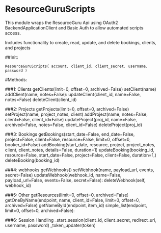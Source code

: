 ResourceGuruScripts
============

This module wraps the ResourceGuru Api using OAuth2 BackendApplicationClient and Basic Auth to allow automated scripts access.

Includes functionality to create, read, update, and delete bookings, clients, and projects 

##Init:

    ResourceGuruScripts( account, client_id, client_secret, username, password )

#Methods:

###1: Clients
    getClients(limit=0, offset=0, archived=False)
    setClient(name)
    addClient(name, notes=False):
    updateClient(client_id, name=False, notes=False)
    deleteClient(client_id)

###2: Projects
    getProjects(limit=0, offset=0, archived=False)
    setProject(name, project_notes, client)
    addProject(name, notes=False, client=False, client_id=False)
    updateProject(proj_id, name=False, archived=False, notes=False, client_id=False)
    deleteProject(proj_id)

###3: Bookings
    getBookings(start_date=False, end_date=False, project=False, client=False, resource=False, limit=0, offset=0, booker_id=False)
    addBooking(start_date, resource, project, project_notes, client, client_notes, details=False, duration=1)
    updateBooking(booking_id, resource=False, start_date=False, project=False, client=False, duration=1,)
    deleteBooking(booking_id)

###4: webhooks
    getWebhooks()
    setWebhook(name, payload_url, events, secret=False)
    updateWebhook(webhook_id, name=False, payload_url=False, events=False, secret=False):
    deleteWebhook(self, webhook_id)

###5: Other
    getResources(limit=0, offset=0, archived=False)
    getOneByName(endpoint, name, client_id=False, limit=0, offset=0, archived=False)
    getNameById(endpoint, item_id)
    simple_list(endpoint, limit=0, offset=0, archived=False):

###6: Session Handling
    _start_session(client_id, client_secret, redirect_uri, username, password)
    _token_updater(token)


